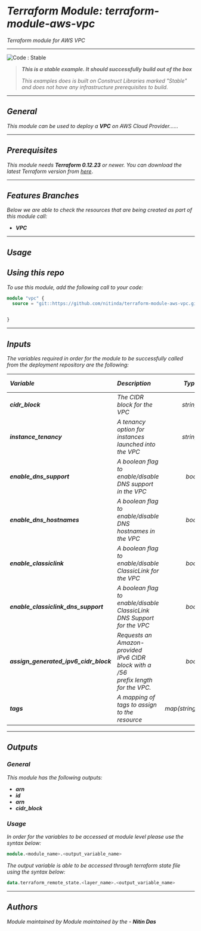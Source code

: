 # _Terraform Module: terraform-module-aws-vpc_
_Terraform module for AWS VPC_


<!--BEGIN STABILITY BANNER-->
---

![_Code : Stable_](https://img.shields.io/badge/Code-Stable-brightgreen?style=for-the-badge&logo=github)

> **_This is a stable example. It should successfully build out of the box_**
>
> _This examples does is built on Construct Libraries marked "Stable" and does not have any infrastructure prerequisites to build._

---
<!--END STABILITY BANNER-->

## _General_

_This module can be used to deploy a **_VPC_** on AWS Cloud Provider......_


---

## _Prerequisites_

_This module needs **_Terraform 0.12.23_** or newer._
_You can download the latest Terraform version from_ [_here_](https://www.terraform.io/downloads.html).



---

## _Features Branches_

_Below we are able to check the resources that are being created as part of this module call:_

- **_VPC_**


---

## _Usage_

## _Using this repo_

_To use this module, add the following call to your code:_

```tf
module "vpc" {
  source = "git::https://github.com/nitinda/terraform-module-aws-vpc.git?ref=master"


}
```


---

## _Inputs_

_The variables required in order for the module to be successfully called from the deployment repository are the following:_

|**_Variable_** | **_Description_** | **_Type_** | **_Argument Status_** |
|:----|:----|-----:|:---:|
| **_cidr\_block_** | _The CIDR block for the VPC_ | _string_ | **_Required_** |
| **_instance\_tenancy_** | _A tenancy option for instances <br/> launched into the VPC_ | _string_ | **_Optional (Default - Null)_** |
| **_enable\_dns\_support_** | _A boolean flag to enable/disable <br/> DNS support in the VPC_ | _bool_ | **_Optional (Default - true)_** |
| **_enable\_dns\_hostnames_** | _A boolean flag to enable/disable <br/> DNS hostnames in the VPC_ | _bool_ | **_Optional (Default - false)_** |
| **_enable\_classiclink_** | _A boolean flag to enable/disable <br/> ClassicLink for the VPC_ | _bool_ | **_Optional (Default - false)_** |
| **_enable\_classiclink\_dns\_support_** | _A boolean flag to enable/disable <br/> ClassicLink DNS Support for the VPC_ | _bool_ | **_Optional (Default - false)_** |
| **_assign\_generated\_ipv6\_cidr\_block_** | _Requests an Amazon-provided  <br/> IPv6 CIDR block with a /56 <br/> prefix length for the VPC._ | _bool_ | **_Optional (Default - false)_** |
| **_tags_** | _A mapping of tags to assign to the resource_ | _map(string)_ | **_Required_** |



---


## _Outputs_

### _General_

_This module has the following outputs:_

* **_arn_**
* **_id_**
* **_arn_**
* **_cidr\_block_**


### _Usage_

_In order for the variables to be accessed at module level please use the syntax below:_

```tf
module.<module_name>.<output_variable_name>
```


_The output variable is able to be accessed through terraform state file using the syntax below:_

```tf
data.terraform_remote_state.<layer_name>.<output_variable_name>
```

---



## _Authors_

_Module maintained by Module maintained by the -_ **_Nitin Das_**